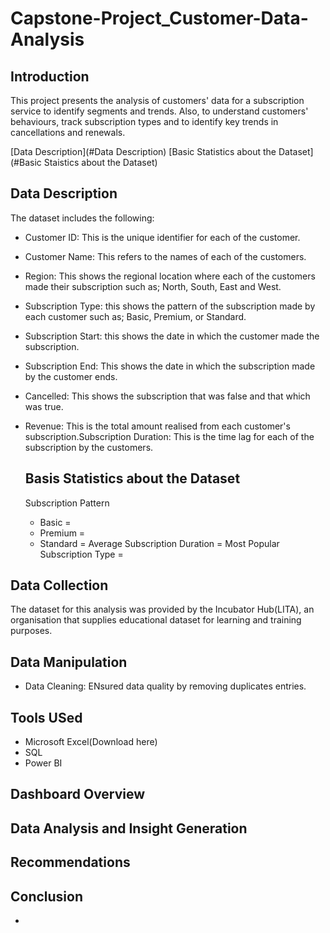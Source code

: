 # Capstone-Project_Customer-Data-Analysis

## Introduction

This project presents the analysis of customers' data for a subscription service to identify segments and trends. Also, to understand customers' behaviours, track subscription types and to identify key trends in cancellations and renewals.

[Data Description](#Data Description)
[Basic Statistics about the Dataset](#Basic Staistics about the Dataset)
## Data Description

The dataset includes the following:

- Customer ID: This is the unique identifier for each of the customer.
- Customer Name: This refers to the names of each of the customers.
- Region: This shows the regional location where each of the customers made their subscription such as; North, South, East and West.
- Subscription Type: this shows the pattern of the subscription made by each customer such as; Basic, Premium, or Standard.
- Subscription Start: this shows the date in which the customer made the subscription.
- Subscription End: This shows the date in which the subscription made by the customer ends.
- Cancelled: This shows the subscription that was false and that which was true.
- Revenue: This is the total amount realised from each customer's subscription.Subscription Duration: This is the time lag for each of the subscription by the customers.

  ## Basis Statistics about the Dataset
  Subscription Pattern
  - Basic =
  - Premium =
  - Standard =
  Average Subscription Duration =
Most Popular Subscription Type =

## Data Collection

The dataset for this analysis was provided by the Incubator Hub(LITA), an organisation that supplies educational dataset for learning and training purposes.

## Data Manipulation

- Data Cleaning: ENsured data quality by removing duplicates entries.

## Tools USed
- Microsoft Excel(Download here)
- SQL
- Power BI

## Dashboard Overview


## Data Analysis and Insight Generation 

## Recommendations

## Conclusion
- 
